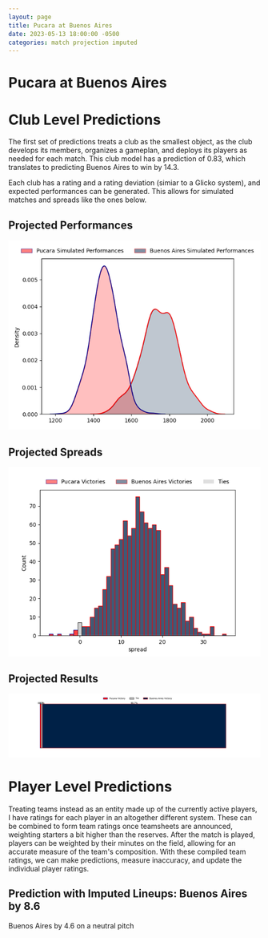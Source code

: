 ```yaml
---  
layout: page  
title: Pucara at Buenos Aires  
date: 2023-05-13 18:00:00 -0500  
categories: match projection imputed  
---
```

# Pucara at Buenos Aires

# Club Level Predictions


The first set of predictions treats a club as the smallest object, as the club develops its members, organizes a gameplan, and deploys its players as needed for each match. This club model has a prediction of 0.83, which translates to predicting Buenos Aires to win by 14.3.

Each club has a rating and a rating deviation (simiar to a Glicko system), and expected performances can be generated. This allows for simulated matches and spreads like the ones below.
## Projected Performances


![Projected Performances](plots/performances_2023-05-13-BuenosAires-Pucara.png)
## Projected Spreads


![Projected Spreads](plots/spreads_2023-05-13-BuenosAires-Pucara.png)
## Projected Results


![Projected Results](plots/resultbar_2023-05-13-BuenosAires-Pucara.png)
# Player Level Predictions


Treating teams instead as an entity made up of the currently active players, I have ratings for each player in an altogether different system. These can be combined to form team ratings once teamsheets are announced, weighting starters a bit higher than the reserves. After the match is played, players can be weighted by their minutes on the field, allowing for an accurate measure of the team's composition. With these compiled team ratings, we can make predictions, measure inaccuracy, and update the individual player ratings.
## Prediction with Imputed Lineups: Buenos Aires by 8.6


Buenos Aires by 4.6 on a neutral pitch

